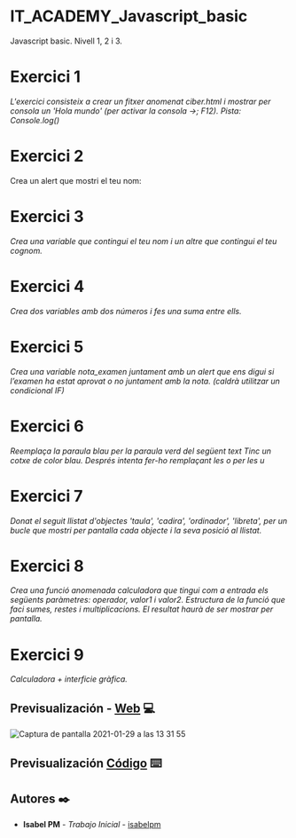 # IT_ACADEMY_Javascript_basic
Javascript basic. Nivell 1, 2 i 3.

# Exercici 1
_L'exercici consisteix a crear un fitxer anomenat ciber.html i mostrar per consola un 'Hola mundo' (per activar la consola ->; F12). Pista: Console.log()_

# Exercici 2
Crea un alert que mostri el teu nom:

# Exercici 3
_Crea una variable que contingui el teu nom i un altre que contingui el teu cognom._

# Exercici 4
_Crea dos variables amb dos números i fes una suma entre ells._

# Exercici 5
_Crea una variable nota_examen juntament amb un alert que ens digui si l’examen ha estat aprovat o no juntament amb la nota. (caldrà utilitzar un condicional IF)_

# Exercici 6
_Reemplaça la paraula blau per la paraula verd del següent text Tinc un cotxe de color blau. Després intenta fer-ho remplaçant les o per les u_

# Exercici 7
_Donat el seguit llistat d'objectes 'taula', 'cadira', 'ordinador', 'libreta', per un bucle que mostri per pantalla cada objecte i la seva posició al llistat._

# Exercici 8
_Crea una funció anomenada calculadora que tingui com a entrada els següents paràmetres: operador, valor1 i valor2. 
Estructura de la funció que faci sumes, restes i multiplicacions. El resultat haurà de ser mostrar per pantalla._

# Exercici 9
_Calculadora + interficie gràfica._

## Previsualización - [Web](https://cnh95.csb.app/) 💻
![Captura de pantalla 2021-01-29 a las 13 31 55](https://user-images.githubusercontent.com/67895734/106275782-b33ff000-6236-11eb-970d-5f060c38c1f4.png)

## Previsualización [Código](https://codesandbox.io/s/sprint3calculadora-cnh95) ⌨️

## Autores ✒️

* **Isabel PM** - *Trabajo Inicial* - [isabelpm](https://github.com/isabelpm)
